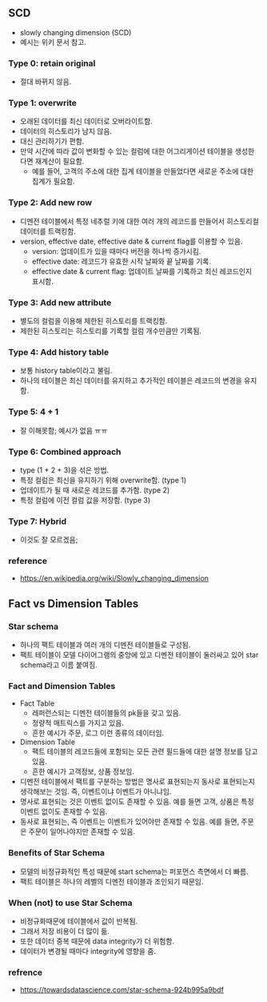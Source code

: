 ## SCD
- slowly changing dimension (SCD)
- 예시는 위키 문서 참고.

### Type 0: retain original
- 절대 바뀌지 않음.

### Type 1: overwrite
- 오래된 데이터를 최신 데이터로 오버라이트함.
- 데이터의 히스토리가 남지 않음.
- 대신 관리하기가 편함.
- 만약 시간에 따라 값이 변화할 수 있는 컬럼에 대한 어그리게이션 테이블을 생성한다면 재계산이 필요함.
  - 예를 들어, 고객의 주소에 대한 집계 테이블을 만들었다면 새로운 주소에 대한 집계가 필요함.

### Type 2: Add new row
- 디멘전 테이블에서 특정 네추럴 키에 대한 여러 개의 레코드를 만들어서 히스토리컬 데이터를 트랙킹함.
- version, effective date, effective date & current flag를 이용할 수 있음.
  - version: 업데이트가 있을 때마다 버전을 하나씩 증가시킴.
  - effective date: 레코드가 유효한 시작 날짜와 끝 날짜를 기록.
  - effective date & current flag: 업데이트 날짜를 기록하고 최신 레코드인지 표시함.

### Type 3: Add new attribute
- 별도의 컬럼을 이용해 제한된 히스토리를 트랙킹함.
- 제한된 히스토리는 히스토리를 기록할 컬럼 개수만큼만 기록됨.

### Type 4: Add history table
- 보통 history table이라고 불림.
- 하나의 테이블은 최신 데이터를 유지하고 추가적인 테이블은 레코드의 변경을 유지함.

### Type 5: 4 + 1
- 잘 이해못함; 예시가 없음 ㅠㅠ

### Type 6: Combined approach
- type (1 + 2 + 3)을 섞은 방법.
- 특정 컬럼은 최신을 유지하기 위해 overwrite함. (type 1)
- 업데이트가 될 때 새로운 레코드를 추가함. (type 2)
- 특정 컬럼에 이전 컬럼 값을 저장함. (type 3)

### Type 7: Hybrid
- 이것도 잘 모르겠음;

### reference
- https://en.wikipedia.org/wiki/Slowly_changing_dimension

## Fact vs Dimension Tables
### Star schema
- 하나의 팩트 테이블과 여러 개의 디멘전 테이블들로 구성됨.
- 팩트 테이블이 모델 다이어그램의 중앙에 있고 디멘전 테이블이 둘러싸고 있어 star schema라고 이름 붙여짐.

### Fact and Dimension Tables
- Fact Table
  - 레퍼런스되는 디멘전 테이블들의 pk들을 갖고 있음.
  - 정량적 매트릭스를 가지고 있음.
  - 흔한 예시가 주문, 로그 이런 종류의 데이터임.
- Dimension Table
  - 팩트 테이블의 레코드들에 포함되는 모든 관련 필드들에 대한 설명 정보를 담고 있음.
  - 흔한 예시가 고객정보, 상품 정보임.
- 디멘전 테이블에서 팩트를 구분하는 방법은 명사로 표현되는지 동사로 표현되는지 생각해보는 것임. 즉, 이벤트이냐 이벤트가 아니냐임.
- 명사로 표현되는 것은 이벤트 없이도 존재할 수 있음. 예를 들면 고객, 상품은 특정 이벤트 없이도 존재할 수 있음.
- 동사로 표현되는, 즉 이벤트는 이벤트가 있어야만 존재할 수 있음. 예를 들면, 주문은 주문이 일어나야지만 존재할 수 있음.

### Benefits of Star Schema
- 모델의 비정규화적인 특성 때문에 start schema는 퍼포먼스 측면에서 더 빠름.
- 팩트 테이블은 하나의 레벨의 디멘전 테이블과 조인되기 때문임.

### When (not) to use Star Schema
- 비정규화때문에 테이블에서 값이 반복됨.
- 그래서 저장 비용이 더 많이 듦.
- 또한 데이터 중복 때문에 data integrity가 더 위험함.
- 데이터가 변경될 때마다 integrity에 영향을 줌.

### refrence
- https://towardsdatascience.com/star-schema-924b995a9bdf